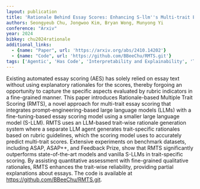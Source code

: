 ```yaml
---
layout: publication
title: 'Rationale Behind Essay Scores: Enhancing S-llm''s Multi-trait Essay Scoring With Rationale Generated By Llms'
authors: Seongyeub Chu, Jongwoo Kim, Bryan Wong, Munyong Yi
conference: "Arxiv"
year: 2024
bibkey: chu2024rationale
additional_links:
  - {name: "Paper", url: 'https://arxiv.org/abs/2410.14202'}
  - {name: "Code", url: 'https://github.com/BBeeChu/RMTS.git'}
tags: ['Agentic', 'Has Code', 'Interpretability and Explainability', 'Training Techniques', 'Fine-Tuning', 'Prompting', 'Reinforcement Learning', 'Pretraining Methods']
---
```

Existing automated essay scoring (AES) has solely relied on essay text
without using explanatory rationales for the scores, thereby forgoing an
opportunity to capture the specific aspects evaluated by rubric indicators in a
fine-grained manner. This paper introduces Rationale-based Multiple Trait
Scoring (RMTS), a novel approach for multi-trait essay scoring that integrates
prompt-engineering-based large language models (LLMs) with a fine-tuning-based
essay scoring model using a smaller large language model (S-LLM). RMTS uses an
LLM-based trait-wise rationale generation system where a separate LLM agent
generates trait-specific rationales based on rubric guidelines, which the
scoring model uses to accurately predict multi-trait scores. Extensive
experiments on benchmark datasets, including ASAP, ASAP++, and Feedback Prize,
show that RMTS significantly outperforms state-of-the-art models and vanilla
S-LLMs in trait-specific scoring. By assisting quantitative assessment with
fine-grained qualitative rationales, RMTS enhances the trait-wise reliability,
providing partial explanations about essays. The code is available at
https://github.com/BBeeChu/RMTS.git.
